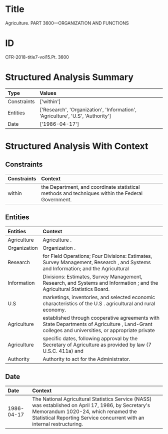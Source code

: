 # Title

 Agriculture. PART 3600—ORGANIZATION AND FUNCTIONS


# ID

 CFR-2018-title7-vol15.Pt. 3600


# Structured Analysis Summary

| Type        | Values                                                                         |
|:------------|:-------------------------------------------------------------------------------|
| Constraints | ['within']                                                                     |
| Entities    | ['Research', 'Organization', 'Information', 'Agriculture', 'U.S', 'Authority'] |
| Date        | ['1986-04-17']                                                                 |


# Structured Analysis With Context

 


## Constraints

| Constraints   | Context                                                                                           |
|:--------------|:--------------------------------------------------------------------------------------------------|
| within        | the Department, and coordinate statistical methods and techniques within  the Federal Government. |


## Entities

| Entities     | Context                                                                                                                                         |
|:-------------|:------------------------------------------------------------------------------------------------------------------------------------------------|
| Agriculture  | Agriculture .                                                                                                                                   |
| Organization | Organization .                                                                                                                                  |
| Research     | for Field Operations; Four Divisions: Estimates, Survey Management, Research , and Systems and Information; and the Agricultural                |
| Information  | Divisions: Estimates, Survey Management, Research, and Systems and Information ; and the Agricultural Statistics Board.                         |
| U.S          | marketings, inventories, and selected economic characteristics of the U.S . agricultural and rural economy.                                     |
| Agriculture  | established through cooperative agreements with State Departments of Agriculture , Land-Grant colleges and universities, or appropriate private |
| Agriculture  | specific dates, following approval by the Secretary of Agriculture as provided by law (7 U.S.C. 411a) and                                       |
| Authority    | Authority  to act for the Administrator.                                                                                                        |


## Date

| Date       | Context                                                                                                                                                                                                              |
|:-----------|:---------------------------------------------------------------------------------------------------------------------------------------------------------------------------------------------------------------------|
| 1986-04-17 | The National Agricultural Statistics Service (NASS) was established on April 17, 1986, by Secretary's Memorandum 1020-24, which renamed the Statistical Reporting Service concurrent with an internal restructuring. |


